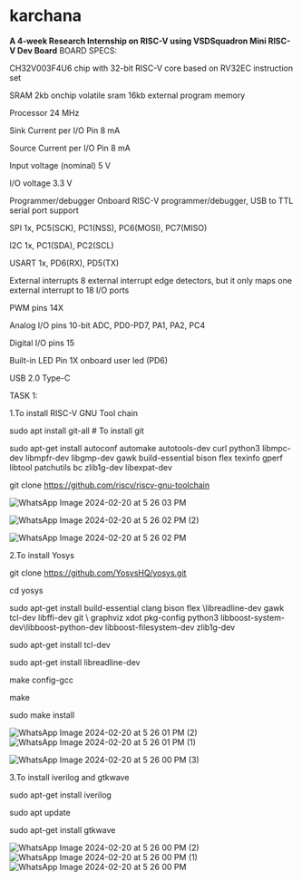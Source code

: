 # karchana
**A 4-week Research Internship on RISC-V using VSDSquadron Mini RISC-V Dev Board**
BOARD SPECS:</p>

CH32V003F4U6 chip with 32-bit RISC-V core based on RV32EC instruction set</p>
SRAM 2kb onchip volatile sram 16kb external program memory</p>
Processor 24 MHz</p>
Sink Current per I/O Pin 8 mA</p>
Source Current per I/O Pin 8 mA</p>
Input voltage (nominal) 5 V</p>
I/O voltage 3.3 V</p>
Programmer/debugger Onboard RISC-V programmer/debugger, USB to TTL serial port support</p>
SPI 1x, PC5(SCK), PC1(NSS), PC6(MOSI), PC7(MISO)</p>
I2C 1x, PC1(SDA), PC2(SCL)</p>
USART 1x, PD6(RX), PD5(TX)</p>
External interrupts 8 external interrupt edge detectors, but it only maps one external interrupt to 18 I/O ports</p>
PWM pins 14X</p>
Analog I/O pins 10-bit ADC, PD0-PD7, PA1, PA2, PC4</p>
Digital I/O pins 15</p>
Built-in LED Pin 1X onboard user led (PD6)</p>
USB 2.0 Type-C</p>
TASK 1:</p>
1.To install RISC-V GNU Tool chain </p>
sudo apt install git-all # To install git</p>

sudo apt-get install autoconf automake autotools-dev curl python3 libmpc-dev libmpfr-dev libgmp-dev gawk build-essential bison flex texinfo gperf libtool patchutils bc zlib1g-dev libexpat-dev</p>
git clone https://github.com/riscv/riscv-gnu-toolchain</p>
![WhatsApp Image 2024-02-20 at 5 26 03 PM](https://github.com/Archanakattii/karchana/assets/160317292/2a265643-d661-4a6a-babf-23f62a907f10)


![WhatsApp Image 2024-02-20 at 5 26 02 PM (2)](https://github.com/Archanakattii/karchana/assets/160317292/5f7e8e8f-57b3-4915-8b6a-d265b292d2c9)


![WhatsApp Image 2024-02-20 at 5 26 02 PM](https://github.com/Archanakattii/karchana/assets/160317292/f4369646-3762-4821-998e-ca4f17e5008e)

2.To install Yosys</p>
git clone https://github.com/YosysHQ/yosys.git</p>
cd yosys </p>
sudo apt-get install build-essential clang bison flex \libreadline-dev gawk tcl-dev libffi-dev git \ graphviz xdot pkg-config python3 libboost-system-dev\libboost-python-dev libboost-filesystem-dev zlib1g-dev</p>
sudo apt-get install tcl-dev</p>
sudo apt-get install libreadline-dev</p>
make config-gcc</p>
make </p>
sudo make install</p>

![WhatsApp Image 2024-02-20 at 5 26 01 PM (2)](https://github.com/Archanakattii/karchana/assets/160317292/74db1bcc-b5b5-4c90-8f0e-b6f4acc77c3d)
![WhatsApp Image 2024-02-20 at 5 26 01 PM (1)](https://github.com/Archanakattii/karchana/assets/160317292/5e37c28e-a048-4d18-b1f4-53fe4edf3375)

![WhatsApp Image 2024-02-20 at 5 26 00 PM (3)](https://github.com/Archanakattii/karchana/assets/160317292/3a2c62e6-c728-45d9-93d7-e9ed310b2232)


3.To install iverilog and gtkwave</p>
sudo apt-get install iverilog</p>
sudo apt update</p>
sudo apt-get install gtkwave</p>
![WhatsApp Image 2024-02-20 at 5 26 00 PM (2)](https://github.com/Archanakattii/karchana/assets/160317292/274ffcf3-ea84-467c-b80a-9ea3d72c3955)
![WhatsApp Image 2024-02-20 at 5 26 00 PM (1)](https://github.com/Archanakattii/karchana/assets/160317292/327420c5-1fb8-4f5d-be1d-b1e6f13b5cac)
![WhatsApp Image 2024-02-20 at 5 26 00 PM](https://github.com/Archanakattii/karchana/assets/160317292/a4ce0873-5d00-4c5a-bd59-b28e64ddceb3)
